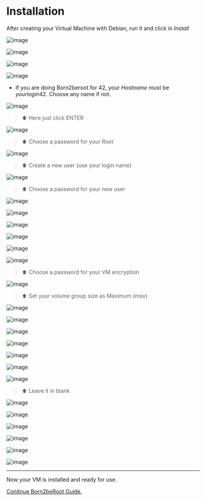 <h1>Installation</h1>

After creating your Virtual Machine with Debian, run it and click in <i>Install</i> 

![image](https://user-images.githubusercontent.com/91686183/153640306-edc42c9d-6c78-4333-89c2-b8faa8bb9aae.png)

![image](https://user-images.githubusercontent.com/91686183/153640344-5a40af90-ae9b-4d61-8e85-327ccd10edd9.png)

![image](https://user-images.githubusercontent.com/91686183/153640359-31d4e7f0-bbc3-4682-ab21-56ed479e41d2.png)

![image](https://user-images.githubusercontent.com/91686183/153640369-a4b06674-9e58-41b5-960f-5eaad0c4ea6f.png)

  - If you are doing Born2beroot for 42, your <i>Hostname</i> must be <i>yourlogin</i>42. Choose any name if not.

![image](https://user-images.githubusercontent.com/91686183/153641263-3f67adcc-2fb0-4215-866c-147c739aaf45.png)
> ⬆ Here just click ENTER

![image](https://user-images.githubusercontent.com/91686183/153641962-b39a884e-adf8-4dd9-bef7-b242ad82d0b4.png)
> ⬆ Choose a password for your Root

![image](https://user-images.githubusercontent.com/91686183/153642055-caf4d06b-a34f-4919-a084-f42d2c7accfa.png)
> ⬆ Create a new user (use your login name)

![image](https://user-images.githubusercontent.com/91686183/153642267-16511fa1-693d-4b07-ae16-0142e2d18e12.png)
> ⬆ Choose a password for your new user

![image](https://user-images.githubusercontent.com/91686183/153642306-6c6ad1c4-231c-4343-9e3a-f8316762f718.png)

![image](https://user-images.githubusercontent.com/91686183/153642333-7a6c66e0-bc28-4945-ad4b-d9869ff74adf.png)

![image](https://user-images.githubusercontent.com/91686183/153642372-0298cdf5-abee-4840-bee1-8b3b4582b5ee.png)

![image](https://user-images.githubusercontent.com/91686183/153642917-6e8b3922-f308-4a2e-92d7-5c1c56123e1c.png)

![image](https://user-images.githubusercontent.com/91686183/153642940-8e87439e-0459-498b-b593-5f2361bf5a1f.png)

![image](https://user-images.githubusercontent.com/91686183/153642968-7d4b6c32-2806-431a-bc99-d046aa77f2e2.png)
> ⬆ Choose a password for your VM encryption

![image](https://user-images.githubusercontent.com/91686183/153643227-4316dcdd-73d2-4421-8944-18d036bde794.png)
> ⬆ Set your volume group size as Maximum (max)

![image](https://user-images.githubusercontent.com/91686183/153643411-3ea6be7f-4700-4b80-ac45-e2022cdfc815.png)

![image](https://user-images.githubusercontent.com/91686183/153643395-e2151cbf-0162-4250-b98b-71ab3a3bd09b.png)

![image](https://user-images.githubusercontent.com/91686183/153643433-02be71b2-4030-4afe-b07c-1c88f10ec40e.png)

![image](https://user-images.githubusercontent.com/91686183/153643448-85c26b3b-80a1-4806-a09b-0cd2e5131aed.png)

![image](https://user-images.githubusercontent.com/91686183/153643458-f08903ca-127e-4008-85eb-e33d8f3bdd22.png)

![image](https://user-images.githubusercontent.com/91686183/153643469-bcdf574f-b824-4bf3-85eb-090980aab4b7.png)

![image](https://user-images.githubusercontent.com/91686183/153643485-9443b563-bc05-45ec-91e4-09e58c73d00c.png)
> ⬆ Leave it in blank

![image](https://user-images.githubusercontent.com/91686183/153643547-cdca7f97-13d0-4c0b-a49c-41f091d06a88.png)

![image](https://user-images.githubusercontent.com/91686183/153643588-d9bd854a-f375-446e-8d91-9522e25d1f0b.png)

![image](https://user-images.githubusercontent.com/91686183/153643605-c7ed0feb-a783-4ae4-937e-6527efb5381f.png)

![image](https://user-images.githubusercontent.com/91686183/153643625-3de0202b-70c4-423b-bf89-be18b3885ab6.png)

![image](https://user-images.githubusercontent.com/91686183/153643670-9c0e6f72-385d-4736-bad1-4a7152def499.png)

![image](https://user-images.githubusercontent.com/91686183/153643693-805c4173-179e-46bd-9c9f-8b57757d90b9.png)

<hr>
Now your VM is installed and ready for use.

<a href="https://github.com/rafaelcoias/42_Born2beRoot/blob/main/GUIDE/README.md">Conitnue Born2beRoot Guide.</a>
